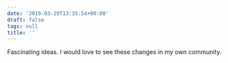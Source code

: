 ```yaml
---
date: '2019-03-29T13:35:54+00:00'
draft: false
tags: null
title: ''
---
```


Fascinating ideas. I would love to see these changes in my own community.
